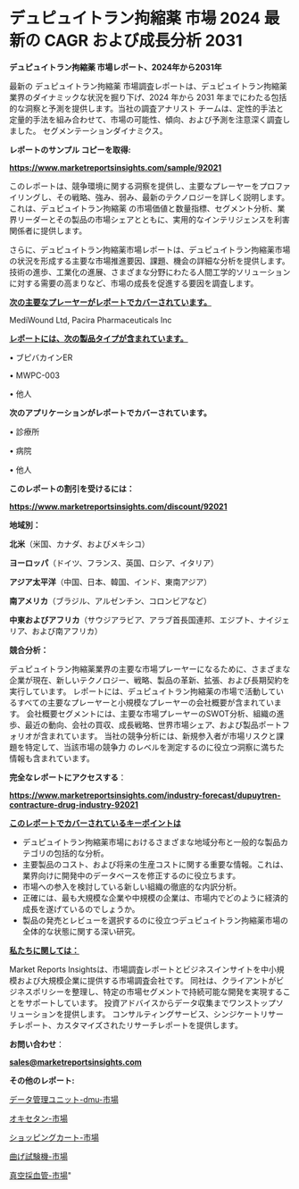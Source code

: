 # デュピュイトラン拘縮薬 市場 2024 最新の CAGR および成長分析 2031

<strong>デュピュイトラン拘縮薬 市場レポート、2024年から2031年</strong>

最新の デュピュイトラン拘縮薬 市場調査レポートは、デュピュイトラン拘縮薬 業界のダイナミックな状況を掘り下げ、2024 年から 2031 年までにわたる包括的な洞察と予測を提供します。当社の調査アナリスト チームは、定性的手法と定量的手法を組み合わせて、市場の可能性、傾向、および予測を注意深く調査しました。 セグメンテーションダイナミクス。



<strong>レポートのサンプル コピーを取得:</strong> <a href=https://www.marketreportsinsights.com/sample/92021>

<strong><u>https://www.marketreportsinsights.com/sample/92021</u></strong></a>

このレポートは、競争環境に関する洞察を提供し、主要なプレーヤーをプロファイリングし、その戦略、強み、弱み、最新のテクノロジーを詳しく説明します。 これは、デュピュイトラン拘縮薬 の市場価値と数量指標、セグメント分析、業界リーダーとその製品の市場シェアとともに、実用的なインテリジェンスを利害関係者に提供します。

さらに、デュピュイトラン拘縮薬市場レポートは、デュピュイトラン拘縮薬市場の状況を形成する主要な市場推進要因、課題、機会の詳細な分析を提供します。 技術の進歩、工業化の進展、さまざまな分野にわたる人間工学的ソリューションに対する需要の高まりなど、市場の成長を促進する要因を調査します。



<strong><u>次の主要なプレーヤーがレポートでカバーされています。</u></strong>

MediWound Ltd, Pacira Pharmaceuticals Inc



<strong><u><b>レポートには、次の製品タイプが含まれています。</b></u></strong>

• ブピバカインER

• MWPC-003

• 他人



<strong><b>次のアプリケーションがレポートでカバーされています。</b></strong>

• 診療所

• 病院

• 他人



<strong><b>このレポートの割引を受けるには：</b></strong><a href=https://www.marketreportsinsights.com/discount/92021>

<strong><u>https://www.marketreportsinsights.com/discount/92021</u></strong></a>



<strong>地域別：</strong>



<strong>北米</strong>（米国、カナダ、およびメキシコ）



<strong>ヨーロッパ</strong>（ドイツ、フランス、英国、ロシア、イタリア）



<strong>アジア太平洋</strong>（中国、日本、韓国、インド、東南アジア）



<strong>南アメリカ</strong>（ブラジル、アルゼンチン、コロンビアなど）



<strong>中東およびアフリカ</strong>（サウジアラビア、アラブ首長国連邦、エジプト、ナイジェリア、および南アフリカ）



<strong>競合分析：</strong>

デュピュイトラン拘縮薬業界の主要な市場プレーヤーになるために、さまざまな企業が現在、新しいテクノロジー、戦略、製品の革新、拡張、および長期契約を実行しています。 レポートには、デュピュイトラン拘縮薬の市場で活動しているすべての主要なプレーヤーと小規模なプレーヤーの会社概要が含まれています。 会社概要セグメントには、主要な市場プレーヤーのSWOT分析、組織の進歩、最近の動向、会社の買収、成長戦略、世界市場シェア、および製品ポートフォリオが含まれています。 当社の競争分析には、新規参入者が市場リスクと課題を特定して、当該市場の競争力 のレベルを測定するのに役立つ洞察に満ちた情報も含まれています。



<strong>完全なレポートにアクセスする</strong>：

<a href=https://www.marketreportsinsights.com/industry-forecast/dupuytren-contracture-drug-industry-92021>

<strong><u>https://www.marketreportsinsights.com/industry-forecast/dupuytren-contracture-drug-industry-92021</u></strong></a>



<strong><u><b>このレポートでカバーされているキーポイントは</b></u></strong>
<ul>
  <li>デュピュイトラン拘縮薬市場におけるさまざまな地域分布と一般的な製品カテゴリの包括的な分析。</li>
  <li>主要製品のコスト、および将来の生産コストに関する重要な情報。これは、業界向けに開発中のデータベースを修正するのに役立ちます。</li>
  <li>市場への参入を検討している新しい組織の徹底的な内訳分析。</li>
  <li>正確には、最も大規模な企業や中規模の企業は、市場内でどのように経済的成長を遂げているのでしょうか。</li>
  <li>製品の発売とレビューを選択するのに役立つデュピュイトラン拘縮薬市場の全体的な状態に関する深い研究。</li>
</ul>


<strong><u><b>私たちに関しては：</b></u></strong>

Market Reports Insightsは、市場調査レポートとビジネスインサイトを中小規模および大規模企業に提供する市場調査会社です。 同社は、クライアントがビジネスポリシーを整理し、特定の市場セグメントで持続可能な開発を実現することをサポートしています。 投資アドバイスからデータ収集までワンストップソリューションを提供します。 コンサルティングサービス、シンジケートリサーチレポート、カスタマイズされたリサーチレポートを提供します。



<strong><b>お問い合わせ</b></strong>：

<a href=mailto:sales@marketreportsinsights.com>

<strong><u>sales@marketreportsinsights.com</u></strong></a>



<strong>その他のレポート:</strong>

<a href=https://www.linkedin.com/pulse/データ管理ユニット-dmu-市場-2023-新興市場-将来の動向と市場需要-d8phf/>データ管理ユニット-dmu-市場</a>

<a href=https://www.linkedin.com/pulse/オキセタン-市場-2023-最新の-cagr-および成長分析-2030-pmvof/>オキセタン-市場</a>

<a href=https://www.linkedin.com/pulse/ショッピングカート-市場-2023-総合分析と事業成長戦略-2030-pr-news-hub-somxc/>ショッピングカート-市場</a>

<a href=https://www.linkedin.com/pulse/曲げ試験機-市場-2023-swot-分析と最新イノベーション-2030-28p1f/>曲げ試験機-市場</a>

<a href=https://www.linkedin.com/pulse/真空採血管-市場-2023-推進要因と成長機会-2030-consumer-connection-collective-360-hsitf/>真空採血管-市場</a>"
